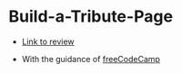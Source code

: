 # Build-a-Tribute-Page

- [Link to review](https://tributepagefreecc.netlify.app/)

- With the guidance of [freeCodeCamp](https://www.freecodecamp.org/)
